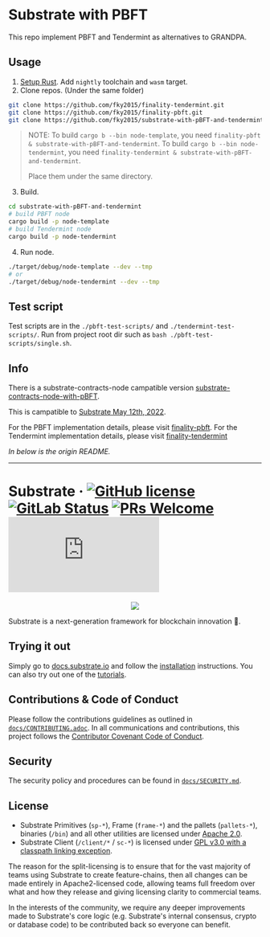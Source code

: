 # Substrate with PBFT

This repo implement PBFT and Tendermint as alternatives to GRANDPA.

## Usage

1. [Setup Rust](https://docs.substrate.io/main-docs/install/). Add `nightly` toolchain and `wasm` target.
2. Clone repos. (Under the same folder)

```bash
git clone https://github.com/fky2015/finality-tendermint.git
git clone https://github.com/fky2015/finality-pbft.git
git clone https://github.com/fky2015/substrate-with-pBFT-and-tendermint.git
```

> NOTE: To build `cargo b --bin node-template`, you need `finality-pbft & substrate-with-pBFT-and-tendermint`.
> To build `cargo b --bin node-tendermint`, you need `finality-tendermint & substrate-with-pBFT-and-tendermint`.
> 
> Place them under the same directory.

3. Build.

```bash
cd substrate-with-pBFT-and-tendermint
# build PBFT node
cargo build -p node-template
# build Tendermint node
cargo build -p node-tendermint
```

4. Run node.

```bash
./target/debug/node-template --dev --tmp
# or
./target/debug/node-tendermint --dev --tmp
```

## Test script

Test scripts are in the `./pbft-test-scripts/` and `./tendermint-test-scripts/`.
Run from project root dir such as `bash ./pbft-test-scripts/single.sh`.

## Info

There is a substrate-contracts-node campatible version [substrate-contracts-node-with-pBFT][substrate].

This is campatible to [Substrate May 12th, 2022](https://github.com/paritytech/substrate/commit/7d233c2446b5a60662400a0a4bcfb78bb3b79ff7).

For the PBFT implementation details, please visit [finality-pbft][pbft].
For the Tendermint implementation details, please visit [finality-tendermint][tendermint]

*In below is the origin README.*

[substrate]: https://github.com/fky2015/substrate-contracts-node-with-pBFT
[pbft]: https://github.com/fky2015/finality-pbft
[tendermint]: https://github.com/fky2015/finality-tendermint

---

# Substrate &middot; [![GitHub license](https://img.shields.io/badge/license-GPL3%2FApache2-blue)](#LICENSE) [![GitLab Status](https://gitlab.parity.io/parity/substrate/badges/master/pipeline.svg)](https://gitlab.parity.io/parity/substrate/pipelines) [![PRs Welcome](https://img.shields.io/badge/PRs-welcome-brightgreen.svg)](docs/CONTRIBUTING.adoc) [![Matrix](https://img.shields.io/matrix/substrate-technical:matrix.org)](https://matrix.to/#/#substrate-technical:matrix.org)

<p align="center">
  <img src="/docs/media/sub.gif">
</p>

Substrate is a next-generation framework for blockchain innovation 🚀.

## Trying it out

Simply go to [docs.substrate.io](https://docs.substrate.io) and follow the
[installation](https://docs.substrate.io/v3/getting-started/overview) instructions. You can
also try out one of the [tutorials](https://docs.substrate.io/tutorials/).

## Contributions & Code of Conduct

Please follow the contributions guidelines as outlined in [`docs/CONTRIBUTING.adoc`](docs/CONTRIBUTING.adoc). In all communications and contributions, this project follows the [Contributor Covenant Code of Conduct](docs/CODE_OF_CONDUCT.md).

## Security

The security policy and procedures can be found in [`docs/SECURITY.md`](docs/SECURITY.md).

## License

- Substrate Primitives (`sp-*`), Frame (`frame-*`) and the pallets (`pallets-*`), binaries (`/bin`) and all other utilities are licensed under [Apache 2.0](LICENSE-APACHE2).
- Substrate Client (`/client/*` / `sc-*`) is licensed under [GPL v3.0 with a classpath linking exception](LICENSE-GPL3).

The reason for the split-licensing is to ensure that for the vast majority of teams using Substrate to create feature-chains, then all changes can be made entirely in Apache2-licensed code, allowing teams full freedom over what and how they release and giving licensing clarity to commercial teams.

In the interests of the community, we require any deeper improvements made to Substrate's core logic (e.g. Substrate's internal consensus, crypto or database code) to be contributed back so everyone can benefit.

